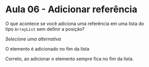 # Aula 06 - Adicionar referência

O que acontece se você adiciona uma referência em uma lista do tipo `ArrayList` sem definir a posição?

*Selecione uma alternativa*

O elemento é adicionado no fim da lista

Correto, ao adicionar o elemento sempre fica no fim da lista.